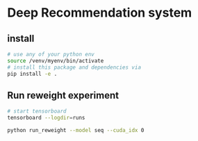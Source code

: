 # Deep Recommendation system

## install

```bash
# use any of your python env
source /venv/myenv/bin/activate
# install this package and dependencies via
pip install -e .
```

## Run reweight experiment

```bash
# start tensorboard
tensorboard --logdir=runs

python run_reweight --model seq --cuda_idx 0
```